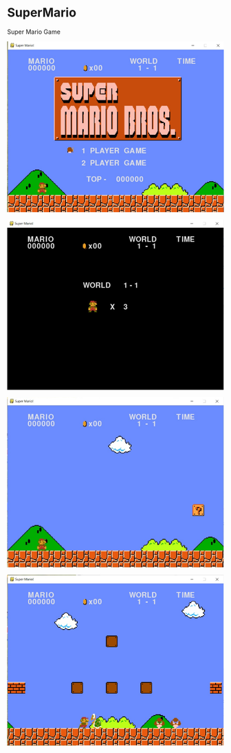 # SuperMario

Super Mario Game

![image](https://github.com/532839167/SuperMario/blob/master/img/1.jpg)

![image](https://github.com/532839167/SuperMario/blob/master/img/2.jpg)

![image](https://github.com/532839167/SuperMario/blob/master/img/3.jpg)

![image](https://github.com/532839167/SuperMario/blob/master/img/4.jpg)

